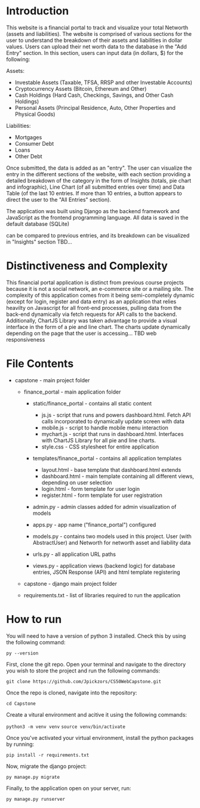 # Introduction

This website is a financial portal to track and visualize your total Networth (assets and liabilities). The website is comprised of various sections for the user to understand the breakdown of their assets and liabilities in dollar values. Users can upload their net worth data to the database in the "Add Entry" section. In this section, users can input data (in dollars, $) for the following:

Assets:
- Investable Assets (Taxable, TFSA, RRSP and other Investable Accounts) 
- Cryptocurrency Assets (Bitcoin, Ethereum and Other)
- Cash Holdings (Hard Cash, Checkings, Savings, and Other Cash Holdings)
- Personal Assets (Principal Residence, Auto, Other Properties and Physical Goods)

Liabilities:
- Mortgages
- Consumer Debt
- Loans
- Other Debt

Once submitted, the data is added as an "entry". The user can visualize the entry in the different sections of the website, with each section providing a detailed breakdown of the category in the form of Insights (totals, pie chart and infographic), Line Chart (of all submitted entries over time) and Data Table (of the last 10 entries. If more than 10 entries, a button appears to direct the user to the "All Entries" section).

The application was built using Django as the backend framework and JavaScript as the frontend programming language. All data is saved in the default database (SQLite)


can be compared to previous entries, and its breakdown can be visualized in "Insights" section  TBD...

# Distinctiveness and Complexity

This financial portal application is distinct from previous course projects because it is not a social network, an e-commerce site or a mailing site. The complexity of this application comes from it being semi-completely dynamic (except for login, register and data entry) as an application that relies heavilty on Javascript for all front-end processes, pulling data from the back-end dynamically via fetch requests for API calls to the backend. Additionally, ChartJS Library was taken advantage to provide a visual interface in the form of a pie and line chart. The charts update dynamically depending on the page that the user is accessing... TBD web responsiveness

# File Contents

- capstone - main project folder

    - finance_portal - main application folder

        - static/finance_portal - contains all static content
            - js.js - script that runs and powers dashboard.html. Fetch API calls incorporated to dynamically update screen with data
            - mobile.js - script to handle mobile menu interaction
            - mychart.js - script that runs in dashboard.html. Interfaces with ChartJS Library for all pie and line charts.
            - style.css - CSS stylesheet for entire application

        - templates/finance_portal - contains all application templates
            - layout.html - base template that dashboard.html extends
            - dashboard.html - main template containing all different views, depending on user selection
            - login.html - form template for user login
            - register.html - form template for user registration

        - admin.py - admin classes added for admin visualization of models
        - apps.py - app name ("finance_portal") configured 
        - models.py - contains two models used in this project. User (with AbstractUser) and Networth for networth asset and liability data
        - urls.py - all application URL paths
        - views.py - application views (backend logic) for database entries, JSON Response (API) and html template registering

    - capstone - django main project folder

    - requirements.txt - list of libraries required to run the application


# How to run

You will need to have a version of python 3 installed. Check this by using the following command:

`py --version`

First, clone the git repo. Open your terminal and navigate to the directory you wish to store the project and run the following commands:

`git clone https://github.com/Jpickzors/CS50WebCapstone.git`

Once the repo is cloned, navigate into the repository:

`cd Capstone`

Create a vitural environment and acitive it using the following commands:

`python3 -m venv venv`
`source venv/bin/activate`

Once you've activated your virtual environment, install the python packages by running:

`pip install -r requirements.txt`

Now, migrate the django project:

`py manage.py migrate`

Finally, to the application open on your server, run:

`py manage.py runserver`